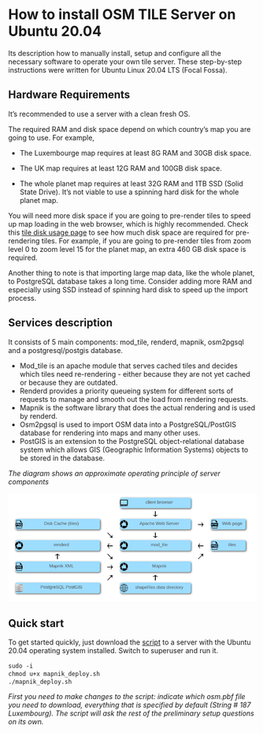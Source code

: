 # How to install OSM TILE Server on Ubuntu 20.04

Its description how to manually install, setup and configure all the necessary software to operate your own tile server. These step-by-step instructions were written for Ubuntu Linux 20.04 LTS (Focal Fossa).

## Hardware Requirements

It’s recommended to use a server with a clean fresh OS.

The required RAM and disk space depend on which country’s map you are going to use. For example,

- The Luxembourge map requires at least 8G RAM and 30GB disk space.

- The UK map requires at least 12G RAM and 100GB disk space.

- The whole planet map requires at least 32G RAM and 1TB SSD (Solid State Drive). It’s not viable to use a spinning hard disk for the whole planet map.

You will need more disk space if you are going to pre-render tiles to speed up map loading in the web browser, which is highly recommended. Check this [tile disk usage page](https://wiki.openstreetmap.org/wiki/Tile_disk_usage) to see how much disk space are required for pre-rendering tiles. For example, if you are going to pre-render tiles from zoom level 0 to zoom level 15 for the planet map, an extra 460 GB disk space is required.

Another thing to note is that importing large map data, like the whole planet, to PostgreSQL database takes a long time. Consider adding more RAM and especially using SSD instead of spinning hard disk to speed up the import process.

## Services description

It consists of 5 main components: mod_tile, renderd, mapnik, osm2pgsql and a postgresql/postgis database.

- Mod_tile is an apache module that serves cached tiles and decides which tiles need re-rendering - either because they are not yet cached or because they are outdated.
- Renderd provides a priority queueing system for different sorts of requests to manage and smooth out the load from rendering requests.
- Mapnik is the software library that does the actual rendering and is used by renderd.
- Osm2pgsql is used to import OSM data into a PostgreSQL/PostGIS database for rendering into maps and many other uses.
- PostGIS is an extension to the PostgreSQL object-relational database system which allows GIS (Geographic Information Systems) objects to be stored in the database.

_The diagram shows an approximate operating principle of server components_

![schema](https://github.com/dbelkovsky/bash_scipts/blob/main/Osm_server.png)

## Quick start

To get started quickly, just download the [script](https://github.com/dbelkovsky/bash_scipts/blob/main/data/mapnik_deploy.sh) to a server with the Ubuntu 20.04 operating system installed. Switch to superuser and run it.

```
sudo -i
chmod u+x mapnik_deploy.sh
./mapnik_deploy.sh
```

_First you need to make changes to the script: indicate which osm.pbf file you need to download, everything that is specified by default (String # 187 Luxembourg). The script will ask the rest of the preliminary setup questions on its own._
